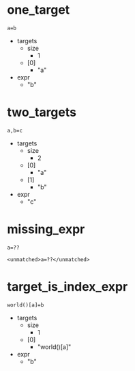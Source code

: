 # one_target

```dexscript
a=b
```

* targets
    * size
        * 1
    * [0]
        * "a"
* expr
    * "b"

# two_targets

```dexscript
a,b=c
```

* targets
    * size
        * 2
    * [0]
        * "a"
    * [1]
        * "b"
* expr
    * "c"

# missing_expr

```dexscript
a=??
```

```dexscript
<unmatched>a=??</unmatched>
```

# target_is_index_expr

```dexscript
world()[a]=b
```

* targets
    * size
        * 1
    * [0]
        * "world()[a]"
* expr
    * "b"



